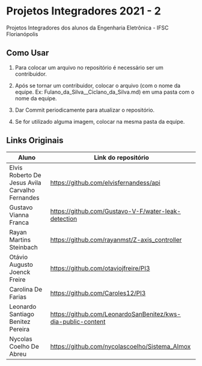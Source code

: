 # Projetos Integradores 2021 - 2

Projetos Integradores dos alunos da Engenharia Eletrônica - IFSC Florianópolis

## Como Usar

1. Para colocar um arquivo no repositório é necessário ser um contribuidor.

2. Após se tornar um contribuidor, colocar o arquivo (com o nome da equipe. Ex: Fulano_da_Silva__Ciclano_da_Silva.md) em uma pasta com o nome da equipe.

3. Dar Commit periodicamente para atualizar o repositório.

4. Se for utilizado alguma imagem, colocar na mesma pasta da equipe.


## Links Originais

| Aluno              | Link do repositório                                                                      |
|-----------------------------------|---------------------------------------------------------------------------|
| Elvis Roberto De Jesus Avila Carvalho Fernandes | https://github.com/elvisfernandess/api                       |
| Gustavo Vianna Franca	                          | https://github.com/Gustavo-V-F/water-leak-detection          |
| Rayan Martins Steinbach	                      | https://github.com/rayanmst/Z-axis_controller                |
| Otávio Augusto Joenck Freire                    | https://github.com/otaviojfreire/PI3                         |
| Carolina De Farias                              | https://github.com/Caroles12/PI3                             |
| Leonardo Santiago Benitez Pereira               | https://github.com/LeonardoSanBenitez/kws-dia-public-content |
| Nycolas Coelho De Abreu                         | https://github.com/nycolascoelho/Sistema_Almox               |
